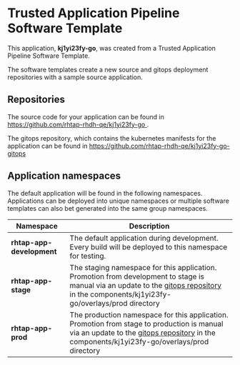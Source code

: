 # Trusted Application Pipeline Software Template

This application, **kj1yi23fy-go**, was created from a Trusted Application Pipeline Software Template.

The software templates create a new source and gitops deployment repositories with a sample source application. 

## Repositories

The source code for your application can be found in [https://github.com/rhtap-rhdh-qe/kj1yi23fy-go ](https://github.com/rhtap-rhdh-qe/kj1yi23fy-go ).
 
The gitops repository, which contains the kubernetes manifests for the application can be found in 
[https://github.com/rhtap-rhdh-qe/kj1yi23fy-go-gitops ](https://github.com/rhtap-rhdh-qe/kj1yi23fy-go-gitops ) 

## Application namespaces 

The default application will be found in the following namespaces. Applications can be deployed into unique namespaces or multiple software templates can also bet generated into the same group namespaces.  

|  Namespace   |  Description   |  
| -------- | -------- |   
| **rhtap-app-development** | The default application during development. Every build will be deployed to this namespace for testing. | 
| **rhtap-app-stage** | The staging namespace for this application. Promotion from development to stage is manual via an update to the [gitops repository](https://github.com/rhtap-rhdh-qe/kj1yi23fy-go-gitops ) in the components/kj1yi23fy-go/overlays/prod directory |  
| **rhtap-app-prod** | The production namespace for this application. Promotion from stage to production is manual via an update to the [gitops repository](https://github.com/rhtap-rhdh-qe/kj1yi23fy-go-gitops ) in the components/kj1yi23fy-go/overlays/prod directory | 